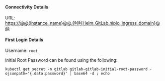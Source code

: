 
#### Connectivity Details

URL:
[https://@@{instance_name}@@.@@{Helm_GitLab.nipio_ingress_domain}@@](https://@@{instance_name}@@.@@{Helm_GitLab.nipio_ingress_domain}@@)

#### First Login Details

Username: `root`

Initial Root Password can be found using the following:

`kubectl get secret -n gitlab gitlab-gitlab-initial-root-password -ojsonpath='{.data.password}' | base64 -d ; echo`